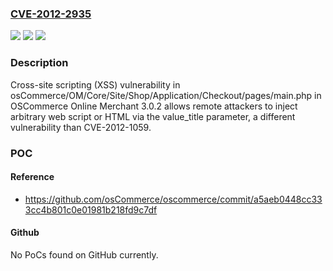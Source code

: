 ### [CVE-2012-2935](https://cve.mitre.org/cgi-bin/cvename.cgi?name=CVE-2012-2935)
![](https://img.shields.io/static/v1?label=Product&message=n%2Fa&color=blue)
![](https://img.shields.io/static/v1?label=Version&message=n%2Fa%20&color=brightgreen)
![](https://img.shields.io/static/v1?label=Vulnerability&message=n%2Fa&color=brightgreen)

### Description

Cross-site scripting (XSS) vulnerability in osCommerce/OM/Core/Site/Shop/Application/Checkout/pages/main.php in OSCommerce Online Merchant 3.0.2 allows remote attackers to inject arbitrary web script or HTML via the value_title parameter, a different vulnerability than CVE-2012-1059.

### POC

#### Reference
- https://github.com/osCommerce/oscommerce/commit/a5aeb0448cc333cc4b801c0e01981b218fd9c7df

#### Github
No PoCs found on GitHub currently.

